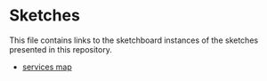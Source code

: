 # Sketches

This file contains links to the sketchboard instances of the sketches presented in this repository.

- [services map](https://sketchboard.me/LA54Xco9glOW#/)
